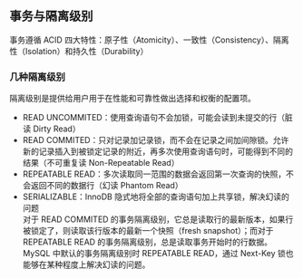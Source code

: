 ## 事务与隔离级别
事务遵循 ACID 四大特性：原子性（Atomicity）、一致性（Consistency）、隔离性（Isolation）和持久性（Durability）
### 几种隔离级别
隔离级别是提供给用户用于在性能和可靠性做出选择和权衡的配置项。
* READ UNCOMMITED：使用查询语句不会加锁，可能会读到未提交的行（脏读 Dirty Read）
* READ COMMITED：只对记录加记录锁，而不会在记录之间加间隙锁。允许新的记录插入到被锁定记录的附近，再多次使用查询语句时，可能得到不同的结果（不可重复读 Non-Repeatable Read）
* REPEATABLE READ：多次读取同一范围的数据会返回第一次查询的快照，不会返回不同的数据行（幻读 Phantom Read）
* SERIALIZABLE：InnoDB 隐式地将全部的查询语句加上共享锁，解决幻读的问题  
对于 READ COMMITED 的事务隔离级别，它总是读取行的最新版本，如果行被锁定了，则读取该行版本的最新一个快照（fresh snapshot）；而对于 REPEATABLE READ 的事务隔离级别，总是读取事务开始时的行数据。  
MySQL 中默认的事务隔离级别时 REPEATABLE READ，通过 Next-Key 锁也能够在某种程度上解决幻读的问题。